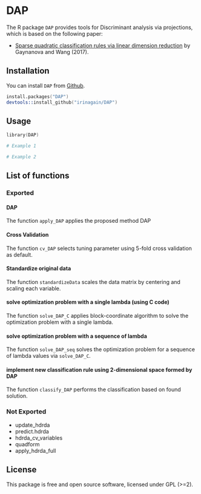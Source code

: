 # DAP
The R package `DAP` provides tools for Discriminant analysis via projections, which is based on the following paper:
* [Sparse quadratic classification rules via linear dimension reduction](https://arxiv.org/abs/1711.04817) by Gaynanova and Wang (2017).

## Installation

You can install `DAP` from
[Github](https://github.com/irinagain/DAP).

```s
install.packages("DAP")
devtools::install_github("irinagain/DAP")
```
## Usage

```s
library(DAP)

# Example 1

# Example 2
```

## List of functions

### Exported

#### DAP
The function `apply_DAP` applies the proposed method DAP

#### Cross Validation
The function `cv_DAP` selects tuning parameter using 5-fold cross validation as default.

#### Standardize original data
The function `standardizeData` scales the data matrix by centering and scaling each variable.

#### solve optimization problem with  a single lambda (using C code)
The function `solve_DAP_C` applies block-coordinate algorithm to solve the optimization problem with a single lambda.

#### solve optimization problem with  a sequence of lambda
The function `solve_DAP_seq` solves the optimization problem for a sequence of lambda values via `solve_DAP_C`.

#### implement new classification rule using 2-dimensional space formed by DAP
The function `classify_DAP` performs the classification based on found solution.

### Not Exported
* update_hdrda
* predict.hdrda
* hdrda_cv_variables
* quadform
* apply_hdrda_full

## License

This package is free and open source software, licensed under GPL (>=2).
